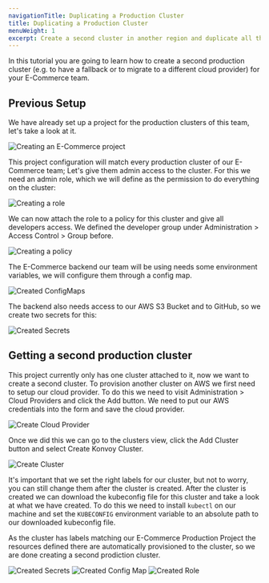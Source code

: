 ```yaml
---
navigationTitle: Duplicating a Production Cluster
title: Duplicating a Production Cluster
menuWeight: 1
excerpt: Create a second cluster in another region and duplicate all the addons and configuration
---
```


In this tutorial you are going to learn how to create a second production cluster (e.g. to have a fallback or to migrate to a different cloud provider) for your E-Commerce team.

## Previous Setup

We have already set up a project for the production clusters of this team, let's take a look at it.

![Creating an E-Commerce project](/dkp/kommander/1.0/img/tutorial-ecommerce-project.png)

This project configuration will match every production cluster of our E-Commerce team; Let's give them admin access to the cluster.
For this we need an admin role, which we will define as the permission to do everything on the cluster:

![Creating a role](/dkp/kommander/1.0/img/tutorial-ecommerce-role.png)

We can now attach the role to a policy for this cluster and give all developers access. We defined the developer group under Administration > Access Control > Group before.

![Creating a policy](/dkp/kommander/1.0/img/tutorial-ecommerce-policy.png)

The E-Commerce backend our team will be using needs some environment variables, we will configure them through a config map.

![Created ConfigMaps](/dkp/kommander/1.0/img/tutorial-ecommerce-config-maps.png)

The backend also needs access to our AWS S3 Bucket and to GitHub, so we create two secrets for this:

![Created Secrets](/dkp/kommander/1.0/img/tutorial-ecommerce-secrets.png)

## Getting a second production cluster

This project currently only has one cluster attached to it, now we want to create a second cluster.
To provision another cluster on AWS we first need to setup our cloud provider. To do this we need to visit Administration > Cloud Providers and click the Add button. We need to put our AWS credentials into the form and save the cloud provider.

![Create Cloud Provider](/dkp/kommander/1.0/img/tutorial-ecommerce-create-cloud-provider.png)

Once we did this we can go to the clusters view, click the Add Cluster button and select Create Konvoy Cluster.

![Create Cluster](/dkp/kommander/1.0/img/tutorial-ecommerce-create-cluster.png)

It's important that we set the right labels for our cluster, but not to worry, you can still change them after the cluster is created.
After the cluster is created we can download the kubeconfig file for this cluster and take a look at what we have created.
To do this we need to install `kubectl` on our machine and set the `KUBECONFIG` environment variable to an absolute path to our downloaded kubeconfig file.

As the cluster has labels matching our E-Commerce Production Project the resources defined there are automatically provisioned to the cluster, so we are done creating a second prodiction cluster.

![Created Secrets](/dkp/kommander/1.0/img/tutorial-ecommerce-target-secret.png)
![Created Config Map](/dkp/kommander/1.0/img/tutorial-ecommerce-target-configmap.png)
![Created Role](/dkp/kommander/1.0/img/tutorial-ecommerce-target-role.png)
